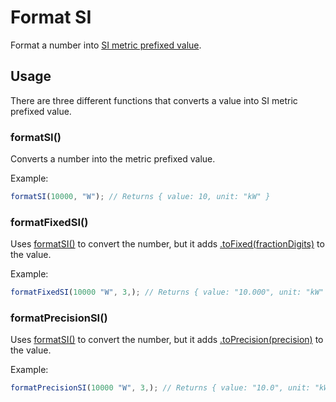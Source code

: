 # Format SI

Format a number into [SI metric prefixed value](https://en.wikipedia.org/wiki/Metric_prefix).

## Usage

There are three different functions that converts a value into SI metric prefixed value.

### formatSI()

Converts a number into the metric prefixed value.

Example:

```ts
formatSI(10000, "W"); // Returns { value: 10, unit: "kW" }
```

### formatFixedSI()

Uses [formatSI()](#format-si) to convert the number, but it adds [.toFixed(fractionDigits)](https://developer.mozilla.org/en-US/docs/Web/JavaScript/Reference/Global_Objects/Number/toFixed) to the value.

Example:

```ts
formatFixedSI(10000 "W", 3,); // Returns { value: "10.000", unit: "kW" }
```

### formatPrecisionSI()

Uses [formatSI()](#format-si) to convert the number, but it adds [.toPrecision(precision)](https://developer.mozilla.org/en-US/docs/Web/JavaScript/Reference/Global_objects/Number/toPrecision) to the value.

Example:

```ts
formatPrecisionSI(10000 "W", 3,); // Returns { value: "10.0", unit: "kW" }
```
